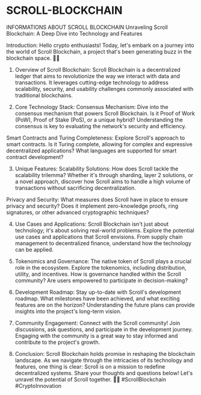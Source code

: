 # SCROLL-BLOCKCHAIN
INFORMATIONS ABOUT SCROLL BLOCKCHAIN
Unraveling Scroll Blockchain: A Deep Dive into Technology and Features

Introduction:
Hello crypto enthusiasts! Today, let's embark on a journey into the world of Scroll Blockchain, a project that's been generating buzz in the blockchain space. 🔄✨

1. Overview of Scroll Blockchain:
Scroll Blockchain is a decentralized ledger that aims to revolutionize the way we interact with data and transactions. It leverages cutting-edge technology to address scalability, security, and usability challenges commonly associated with traditional blockchains.

2. Core Technology Stack:
Consensus Mechanism: Dive into the consensus mechanism that powers Scroll Blockchain. Is it Proof of Work (PoW), Proof of Stake (PoS), or a unique hybrid? Understanding the consensus is key to evaluating the network's security and efficiency.

Smart Contracts and Turing Completeness: Explore Scroll's approach to smart contracts. Is it Turing complete, allowing for complex and expressive decentralized applications? What languages are supported for smart contract development?

3. Unique Features:
Scalability Solutions: How does Scroll tackle the scalability trilemma? Whether it's through sharding, layer 2 solutions, or a novel approach, discover how Scroll aims to handle a high volume of transactions without sacrificing decentralization.

Privacy and Security: What measures does Scroll have in place to ensure privacy and security? Does it implement zero-knowledge proofs, ring signatures, or other advanced cryptographic techniques?

4. Use Cases and Applications:
Scroll Blockchain isn't just about technology; it's about solving real-world problems. Explore the potential use cases and applications that Scroll envisions. From supply chain management to decentralized finance, understand how the technology can be applied.

5. Tokenomics and Governance:
The native token of Scroll plays a crucial role in the ecosystem. Explore the tokenomics, including distribution, utility, and incentives. How is governance handled within the Scroll community? Are users empowered to participate in decision-making?

6. Development Roadmap:
Stay up-to-date with Scroll's development roadmap. What milestones have been achieved, and what exciting features are on the horizon? Understanding the future plans can provide insights into the project's long-term vision.

7. Community Engagement:
Connect with the Scroll community! Join discussions, ask questions, and participate in the development journey. Engaging with the community is a great way to stay informed and contribute to the project's growth.

8. Conclusion:
Scroll Blockchain holds promise in reshaping the blockchain landscape. As we navigate through the intricacies of its technology and features, one thing is clear: Scroll is on a mission to redefine decentralized systems. Share your thoughts and questions below! Let's unravel the potential of Scroll together. 🔄🚀 #ScrollBlockchain #CryptoInnovation

